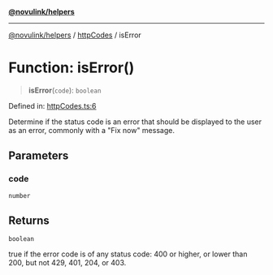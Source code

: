 [**@novulink/helpers**](../../README.md)

***

[@novulink/helpers](../../README.md) / [httpCodes](../README.md) / isError

# Function: isError()

> **isError**(`code`): `boolean`

Defined in: [httpCodes.ts:6](https://github.com/M-Media-Group/app.novu.link/blob/185285297b092339554122b4cf56a2dcd7525fea/packages/helpers/src/httpCodes.ts#L6)

Determine if the status code is an error that should be displayed to the user as an error, commonly with a "Fix now" message.

## Parameters

### code

`number`

## Returns

`boolean`

true if the error code is of any status code: 400 or higher, or lower than 200, but not 429, 401, 204, or 403.
